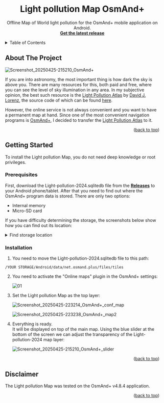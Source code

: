 <!-- Improved compatibility of back to top link: See: https://github.com/othneildrew/Best-README-Template/pull/73 -->
<a id="readme-top"></a>
<!-- PROJECT LOGO -->
<div align="center">
  <h1 align="center">Light pollution Map OsmAnd+</h1>

  <p align="center">
    Offline Map of World light pollution for the OsmAnd+ mobile application on Android.
    <br />
    <a href="https://github.com/telenkor/light-pollution-map-osmand/releases"><strong>Get the latest release</strong></a>
    <br />
  </p>
</div>



<!-- TABLE OF CONTENTS -->
<details>
  <summary>Table of Contents</summary>
  <ol>
    <li>
      <a href="#about-the-project">About The Project</a>
    </li>
    <li>
      <a href="#getting-started">Getting Started</a>
      <ul>
        <li><a href="#prerequisites">Prerequisites</a></li>
        <li><a href="#installation">Installation</a></li>
      </ul>
    </li>
    <li><a href="#disclaimer">Disclaimer</a></li>
  </ol>
</details>



<!-- ABOUT THE PROJECT -->
## About The Project

![Screenshot_20250425-215210_OsmAnd+](https://github.com/user-attachments/assets/2d919701-6686-43a4-9989-b75f710672da)

If you are into astronomy, the most important thing is how dark the sky is above you. There are many resources for this, both paid and free, where you can see the level of sky illumination in any area.
In my subjective opinion, the best such resource is the [Light Pollution Atlas](https://djlorenz.github.io/astronomy/lp/overlay/dark.html) by [David J. Lorenz](https://djlorenz.github.io/), the source code of which can be found [here](https://github.com/djlorenz/djlorenz.github.io).

However, the online service is not always convenient and you want to have a permanent map at hand. Since one of the most convenient navigation programs is [OsmAnd+](https://osmand.net/), I decided to transfer the [Light Pollution Atlas](https://djlorenz.github.io/astronomy/lp/overlay/dark.html) to it.

<p align="right">(<a href="#readme-top">back to top</a>)</p>



<!-- GETTING STARTED -->
## Getting Started

To install the Light pollution Map, you do not need deep knowledge or root privileges.

### Prerequisites

First, download the Light-pollution-2024.sqlitedb file from the <a href="https://github.com/telenkor/light-pollution-map-osmand/releases"><strong>Releases</strong></a> to your Android phone/tablet.
After that you need to find out where the OsmAnd+ program data is stored.
There are only two options:
* Internal memory
* Micro-SD card

If you have difficulty determining the storage, the screenshots below show how you can find out its location:

<details>
  <summary>Find storage location</summary>
  <br />
  
  ![0_1](https://github.com/user-attachments/assets/5873eb81-c835-4595-a6f4-6e32b5d73d1e)
  <br />
  
  ![0_2](https://github.com/user-attachments/assets/e33a47bd-6881-4e40-bd82-ab8543d16906)
  <br />
</details>

### Installation

1. You need to move the Light-pollution-2024.sqlitedb file to this path:
```
/YOUR STORAGE/Android/data/net.osmand.plus/files/tiles
```

2. You need to activate the "Online maps" plugin in the OsmAnd+ settings:

   ![01](https://github.com/user-attachments/assets/accadc86-f2b6-4980-be56-093bf3710268)


3. Set the Light pollution Map as the top layer:

   ![Screenshot_20250425-223214_OsmAnd+_conf_map](https://github.com/user-attachments/assets/045d887d-74f7-49cf-b229-a81941770a58)

   ![Screenshot_20250425-223238_OsmAnd+_map2](https://github.com/user-attachments/assets/db8d720c-0a84-4bed-ac9c-36099ae51012)

4. Everything is ready.
   <br />
   It will be displayed on top of the main map.
   Using the blue slider at the bottom of the screen we can adjust the transparency of the Light-pollution-2024 map layer:

   ![Screenshot_20250425-215210_OsmAnd+_slider](https://github.com/user-attachments/assets/a4e9125f-198b-43bc-a816-77c8022af63c)

<p align="right">(<a href="#readme-top">back to top</a>)</p>



<!-- USAGE EXAMPLES -->
## Disclaimer

The Light pollution Map was tested on the OsmAnd+ v4.8.4 application.

<p align="right">(<a href="#readme-top">back to top</a>)</p>
